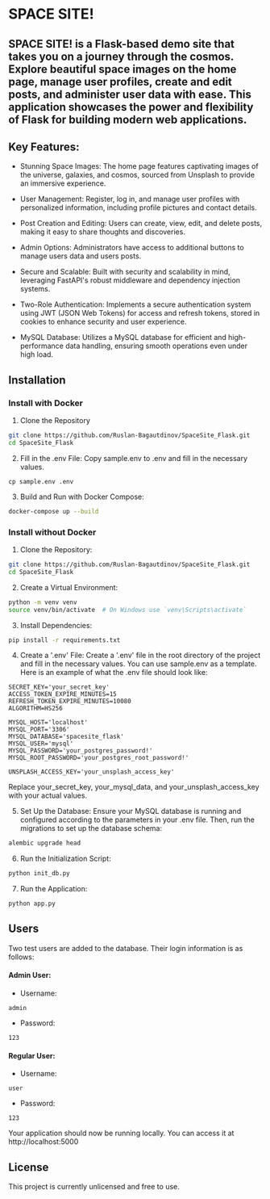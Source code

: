 # SPACE SITE!
## SPACE SITE! is a Flask-based demo site that takes you on a journey through the cosmos. Explore beautiful space images on the home page, manage user profiles, create and edit posts, and administer user data with ease. This application showcases the power and flexibility of Flask for building modern web applications.

## Key Features:
- Stunning Space Images: The home page features captivating images of the universe, galaxies, and cosmos, sourced from Unsplash to provide an immersive experience.

- User Management: Register, log in, and manage user profiles with personalized information, including profile pictures and contact details.

- Post Creation and Editing: Users can create, view, edit, and delete posts, making it easy to share thoughts and discoveries.

- Admin Options: Administrators have access to additional buttons to manage users data and users posts.

- Secure and Scalable: Built with security and scalability in mind, leveraging FastAPI's robust middleware and dependency injection systems.

- Two-Role Authentication: Implements a secure authentication system using JWT (JSON Web Tokens) for access and refresh tokens, stored in cookies to enhance security and user experience.

- MySQL Database: Utilizes a MySQL database for efficient and high-performance data handling, ensuring smooth operations even under high load.

## Installation


### Install with Docker

1. Clone the Repository

```bash
git clone https://github.com/Ruslan-Bagautdinov/SpaceSite_Flask.git
cd SpaceSite_Flask
```

2. Fill in the .env File: Copy sample.env to .env and fill in the necessary values.
```shell
cp sample.env .env
```

3. Build and Run with Docker Compose:
```bash
docker-compose up --build
```


### Install without Docker

1. Clone the Repository:

```bash
git clone https://github.com/Ruslan-Bagautdinov/SpaceSite_Flask.git
cd SpaceSite_Flask
```
2. Create a Virtual Environment:
```bash
python -m venv venv
source venv/bin/activate  # On Windows use `venv\Scripts\activate`
```
3. Install Dependencies:
```bash
pip install -r requirements.txt
```
4. Create a '.env' File:
Create a '.env' file in the root directory of the project and fill in the necessary values. You can use sample.env as a template. Here is an example of what the .env file should look like:
```dotenv
SECRET_KEY='your_secret_key'
ACCESS_TOKEN_EXPIRE_MINUTES=15
REFRESH_TOKEN_EXPIRE_MINUTES=10080
ALGORITHM=HS256

MYSQL_HOST='localhost'
MYSQL_PORT='3306'
MYSQL_DATABASE='spacesite_flask'
MYSQL_USER='mysql'
MYSQL_PASSWORD='your_postgres_password!'
MYSQL_ROOT_PASSWORD='your_postgres_root_password!'

UNSPLASH_ACCESS_KEY='your_unsplash_access_key'
```
Replace your_secret_key, your_mysql_data, and your_unsplash_access_key with your actual values.

5. Set Up the Database:
Ensure your MySQL database is running and configured according to the parameters in your .env file. Then, run the migrations to set up the database schema:

```bash
alembic upgrade head
```

6. Run the Initialization Script:
```bash
python init_db.py
```

7. Run the Application:
```bash
python app.py
```

## Users

Two test users are added to the database. Their login information is as follows:

#### Admin User:
- Username: 
```
admin
```
- Password: 
```
123
```
#### Regular User:
- Username: 
```
user
```
- Password: 
```
123
```

Your application should now be running locally. You can access it at http://localhost:5000

## License
This project is currently unlicensed and free to use.

